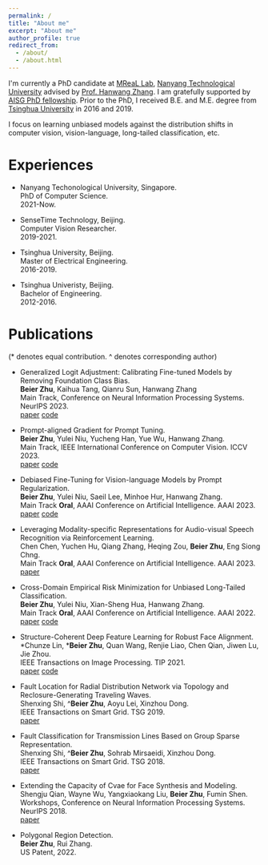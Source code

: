```yaml
---
permalink: /
title: "About me"
excerpt: "About me"
author_profile: true
redirect_from: 
  - /about/
  - /about.html
---
```

I'm currently a PhD candidate at [MReaL Lab](https://mreallab.github.io), [Nanyang Technological University](https://www.ntu.edu.sg) advised by [Prof. Hanwang Zhang](https://personal.ntu.edu.sg/hanwangzhang/). I am gratefully supported by [AISG PhD fellowship](https://aisingapore.org/research/phd-fellowship-programme/). Prior to the PhD, I received B.E. and M.E. degree from [Tsinghua University](https://www.tsinghua.edu.cn) in 2016 and 2019.

I focus on learning unbiased models against the distribution shifts in computer vision, vision-language, long-tailed classification, etc.

Experiences
======
* Nanyang Techonological University, Singapore.  
  PhD of Computer Science.  
  2021-Now.  
  
* SenseTime Technology, Beijing.  
  Computer Vision Researcher.  
  2019-2021.  

* Tsinghua University, Beijing.  
  Master of Electrical Engineering.  
  2016-2019.
  
* Tsinghua Univeristy, Beijing.  
  Bachelor of Engineering.  
  2012-2016.

Publications
======
(\* denotes equal contribution. ^ denotes corresponding author)

* Generalized Logit Adjustment: Calibrating Fine-tuned Models by Removing Foundation Class Bias.  
  **Beier Zhu**, Kaihua Tang, Qianru Sun, Hanwang Zhang  
  Main Track, Conference on Neural Information Processing Systems. NeurIPS 2023.  
  [paper](https://arxiv.org/abs/2205.14865) [code](https://github.com/BeierZhu/GLA)  

* Prompt-aligned Gradient for Prompt Tuning.  
  **Beier Zhu**, Yulei Niu, Yucheng Han, Yue Wu, Hanwang Zhang.  
  Main Track, IEEE International Conference on Computer Vision. ICCV 2023.  
  [paper](https://arxiv.org/abs/2205.14865) [code](https://github.com/BeierZhu/Prompt-align)

* Debiased Fine-Tuning for Vision-language Models by Prompt Regularization.  
  **Beier Zhu**, Yulei Niu, Saeil Lee, Minhoe Hur, Hanwang Zhang.  
  Main Track **Oral**, AAAI Conference on Artificial Intelligence. AAAI 2023.  
  [paper](https://arxiv.org/abs/2301.12429) [code](https://github.com/BeierZhu/ProReg) 

* Leveraging Modality-specific Representations for Audio-visual Speech Recognition via Reinforcement Learning.  
  Chen Chen, Yuchen Hu, Qiang Zhang, Heqing Zou, **Beier Zhu**, Eng Siong Chng.  
  Main Track **Oral**, AAAI Conference on Artificial Intelligence. AAAI 2023.  
  [paper](https://arxiv.org/abs/2212.05301)

* Cross-Domain Empirical Risk Minimization for Unbiased Long-Tailed Classification.  
  **Beier Zhu**, Yulei Niu, Xian-Sheng Hua, Hanwang Zhang.  
  Main Track **Oral**, AAAI Conference on Artificial Intelligence. AAAI 2022.  
  [paper](https://arxiv.org/abs/2112.14380) [code](https://github.com/BeierZhu/xERM)

* Structure-Coherent Deep Feature Learning for Robust Face Alignment.  
  \*Chunze Lin, \***Beier Zhu**, Quan Wang, Renjie Liao, Chen Qian, Jiwen Lu, Jie Zhou.  
  IEEE Transactions on Image Processing. TIP 2021.  
  [paper](https://arxiv.org/abs/2006.11697) [code](https://github.com/BeierZhu/Sturcture-Coherency-Face-Alignment)

* Fault Location for Radial Distribution Network via Topology and Reclosure-Generating Traveling Waves.  
  Shenxing Shi, ^**Beier Zhu**, Aoyu Lei, Xinzhou Dong.  
  IEEE Transactions on Smart Grid. TSG 2019.  
  [paper](https://ieeexplore.ieee.org/document/8664125)

* Fault Classification for Transmission Lines Based on Group Sparse Representation.  
  Shenxing Shi, ^**Beier Zhu**, Sohrab Mirsaeidi, Xinzhou Dong.  
  IEEE Transactions on Smart Grid. TSG 2018.  
  [paper](https://ieeexplore.ieee.org/document/8445640)
  
* Extending the Capacity of Cvae for Face Synthesis and Modeling.  
  Shengju Qian, Wayne Wu, Yangxiaokang Liu, **Beier Zhu**, Fumin Shen.   
  Workshops, Conference on Neural Information Processing Systems. NeurIPS 2018.  
  [paper](https://r2learning.github.io/assets/papers/CameraReadySubmission%2011.pdf)

* Polygonal Region Detection.  
  **Beier Zhu**, Rui Zhang.  
  US Patent, 2022.
